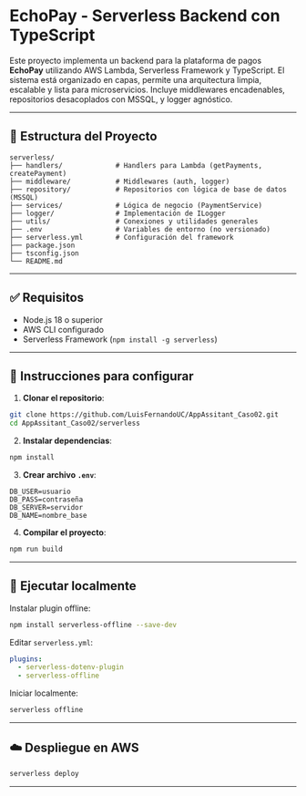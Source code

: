 # EchoPay - Serverless Backend con TypeScript

Este proyecto implementa un backend para la plataforma de pagos **EchoPay** utilizando AWS Lambda, Serverless Framework y TypeScript. El sistema está organizado en capas, permite una arquitectura limpia, escalable y lista para microservicios. Incluye middlewares encadenables, repositorios desacoplados con MSSQL, y logger agnóstico.

---

## 📁 Estructura del Proyecto

```
serverless/
├── handlers/             # Handlers para Lambda (getPayments, createPayment)
├── middleware/           # Middlewares (auth, logger)
├── repository/           # Repositorios con lógica de base de datos (MSSQL)
├── services/             # Lógica de negocio (PaymentService)
├── logger/               # Implementación de ILogger
├── utils/                # Conexiones y utilidades generales
├── .env                  # Variables de entorno (no versionado)
├── serverless.yml        # Configuración del framework
├── package.json
├── tsconfig.json
└── README.md
```

---

## ✅ Requisitos

- Node.js 18 o superior
- AWS CLI configurado
- Serverless Framework (`npm install -g serverless`)

---

## 🚀 Instrucciones para configurar

1. **Clonar el repositorio**:

```bash
git clone https://github.com/LuisFernandoUC/AppAssitant_Caso02.git
cd AppAssitant_Caso02/serverless
```

2. **Instalar dependencias**:

```bash
npm install
```

3. **Crear archivo `.env`**:

```dotenv
DB_USER=usuario
DB_PASS=contraseña
DB_SERVER=servidor
DB_NAME=nombre_base
```

4. **Compilar el proyecto**:

```bash
npm run build
```

---

## 🧪 Ejecutar localmente

Instalar plugin offline:

```bash
npm install serverless-offline --save-dev
```

Editar `serverless.yml`:

```yaml
plugins:
  - serverless-dotenv-plugin
  - serverless-offline
```

Iniciar localmente:

```bash
serverless offline
```

---

## ☁️ Despliegue en AWS

```bash
serverless deploy
```

---
